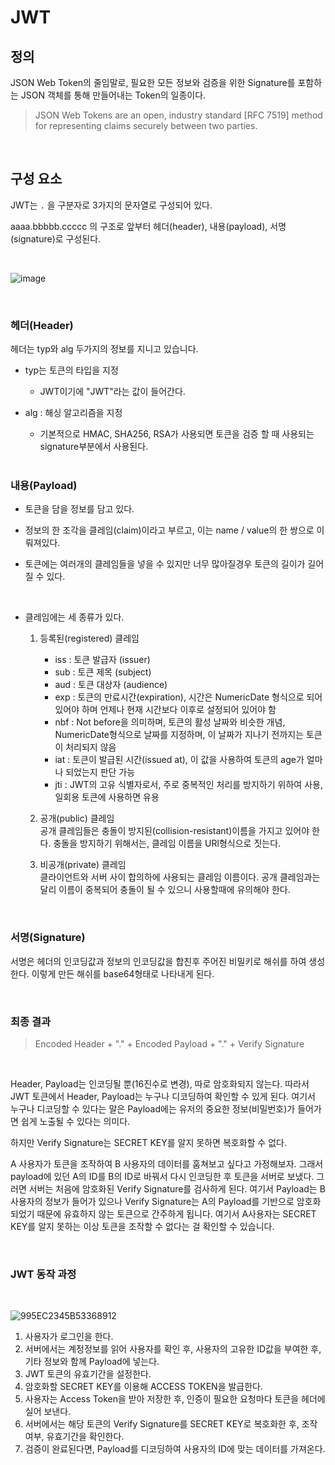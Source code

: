 # JWT

## 정의
JSON Web Token의 줄임말로, 필요한 모든 정보와 검증을 위한 Signature를 포함하는 JSON 객체를 통해 만들어내는 Token의 일종이다.
> JSON Web Tokens are an open, industry standard [RFC 7519]
method for representing claims securely between two parties.

<br>

## 구성 요소

JWT는 `.` 을 구분자로 3가지의 문자열로 구성되어 있다.

aaaa.bbbbb.ccccc 의 구조로 앞부터 헤더(header), 내용(payload), 서명(signature)로 구성된다.

<br>

![image](https://user-images.githubusercontent.com/59171154/135726617-96974506-66dc-4024-b4aa-1fad339170fd.png)


<br>

### 헤더(Header)

헤더는 typ와 alg 두가지의 정보를 지니고 있습니다.

- typ는 토큰의 타입을 지정
  - JWT이기에 "JWT"라는 값이 들어간다.

- alg : 해싱 알고리즘을 지정
  -  기본적으로 HMAC, SHA256, RSA가 사용되면 토큰을 검증 할 때 사용되는 signature부분에서 사용된다.

  <br>

### 내용(Payload)

- 토큰을 담을 정보를 담고 있다.
- 정보의 한 조각을 클레임(claim)이라고 부르고, 이는 name / value의 한 쌍으로 이뤄져있다. 
- 토큰에는 여러개의 클레임들을 넣을 수 있지만 너무 많아질경우 토큰의 길이가 길어질 수 있다.

  <br>

- 클레임에는 세 종류가 있다.
   1. 등록된(registered) 클레임
       - iss : 토큰 발급자 (issuer)
       - sub : 토큰 제목 (subject)
       - aud : 토큰 대상자 (audience)
       - exp : 토큰의 만료시간(expiration), 시간은 NumericDate 형식으로 되어있어야 하며 언제나 현재 시간보다 이후로 설정되어 있어야 함
       - nbf : Not before을 의미하며, 토큰의 활성 날짜와 비슷한 개념, NumericDate형식으로 날짜를 지정하며, 이 날짜가 지나기 전까지는 토큰이 처리되지 않음
       - iat : 토큰이 발급된 시간(issued at), 이 값을 사용하여 토큰의 age가 얼마나 되었는지 판단 가능
       - jti : JWT의 고유 식별자로서, 주로 중복적인 처리를 방지하기 위하여 사용, 일회용 토큰에 사용하면 유용

   2. 공개(public) 클레임  
   공개 클레임들은 충돌이 방지된(collision-resistant)이름을 가지고 있어야 한다. 충돌을 방지하기 위해서는, 클레임 이름을 URl형식으로 짓는다.
   3. 비공개(private) 클레임  
    클라이언트와 서버 사이 합의하에 사용되는 클레임 이름이다. 공개 클레임과는 달리 이름이 중복되어 충돌이 될 수 있으니 사용할때에 유의해야 한다.


  <br>


### 서명(Signature)
서명은 헤더의 인코딩값과 정보의 인코딩값을 합친후 주어진 비밀키로 해쉬를 하여 생성한다. 이렇게 만든 해쉬를 base64형태로 나타내게 된다.


<br>


### 최종 결과
> Encoded Header + "." + Encoded Payload + "." + Verify Signature


  <br>

Header, Payload는 인코딩될 뿐(16진수로 변경), 따로 암호화되지 않는다. 따라서 JWT 토큰에서 Header, Payload는 누구나 디코딩하여 확인할 수 있게 된다. 여기서 누구나 디코딩할 수 있다는 말은 Payload에는 유저의 중요한 정보(비밀번호)가 들어가면 쉽게 노출될 수 있다는 의미다.

하지만 Verify Signature는 SECRET KEY를 알지 못하면 복호화할 수 없다. 

A 사용자가 토큰을 조작하여 B 사용자의 데이터를 훔쳐보고 싶다고 가정해보자. 그래서 payload에 있던 A의 ID를 B의 ID로 바꿔서 다시 인코딩한 후 토큰을 서버로 보냈다. 그러면 서버는 처음에 암호화된 Verify Signature를 검사하게 된다. 여기서 Payload는 B사용자의 정보가 들어가 있으나 Verify Signature는 A의 Payload를 기반으로 암호화되었기 때문에 유효하지 않는 토큰으로 간주하게 됩니다. 여기서 A사용자는 SECRET KEY를 알지 못하는 이상 토큰을 조작할 수 없다는 걸 확인할 수 있습니다.

 <br>

### JWT 동작 과정
 
 <br>

![995EC2345B53368912](https://user-images.githubusercontent.com/59171154/135726975-28f97c0c-b2e1-4b7b-b694-626b6c3951a4.png)


1. 사용자가 로그인을 한다.
2. 서버에서는 계정정보를 읽어 사용자를 확인 후, 사용자의 고유한 ID값을 부여한 후, 기타 정보와 함께 Payload에 넣는다.
3. JWT 토큰의 유효기간을 설정한다.
4. 암호화할 SECRET KEY를 이용해 ACCESS TOKEN을 발급한다.
5. 사용자는 Access Token을 받아 저장한 후, 인증이 필요한 요청마다 토큰을 헤더에 실어 보낸다.
6. 서버에서는 해당 토큰의 Verify Signature를 SECRET KEY로 복호화한 후, 조작 여부, 유효기간을 확인한다.
7. 검증이 완료된다면, Payload를 디코딩하여 사용자의 ID에 맞는 데이터를 가져온다.

 <br>